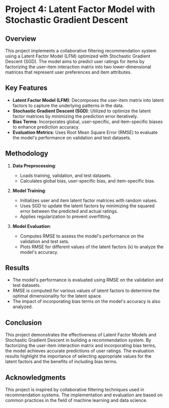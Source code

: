 # Project 4: Latent Factor Model with Stochastic Gradient Descent

## Overview
This project implements a collaborative filtering recommendation system using a Latent Factor Model (LFM) optimized with Stochastic Gradient Descent (SGD). The model aims to predict user ratings for items by factorizing the user-item interaction matrix into two lower-dimensional matrices that represent user preferences and item attributes.

## Key Features
- **Latent Factor Model (LFM)**: Decomposes the user-item matrix into latent factors to capture the underlying patterns in the data.
- **Stochastic Gradient Descent (SGD)**: Utilized to optimize the latent factor matrices by minimizing the prediction error iteratively.
- **Bias Terms**: Incorporates global, user-specific, and item-specific biases to enhance prediction accuracy.
- **Evaluation Metrics**: Uses Root Mean Square Error (RMSE) to evaluate the model's performance on validation and test datasets.

## Methodology
1. **Data Preprocessing**: 
   - Loads training, validation, and test datasets.
   - Calculates global bias, user-specific bias, and item-specific bias.

2. **Model Training**:
   - Initializes user and item latent factor matrices with random values.
   - Uses SGD to update the latent factors by minimizing the squared error between the predicted and actual ratings.
   - Applies regularization to prevent overfitting.

3. **Model Evaluation**:
   - Computes RMSE to assess the model's performance on the validation and test sets.
   - Plots RMSE for different values of the latent factors (`k`) to analyze the model's accuracy.

## Results
- The model's performance is evaluated using RMSE on the validation and test datasets.
- RMSE is computed for various values of latent factors to determine the optimal dimensionality for the latent space.
- The impact of incorporating bias terms on the model's accuracy is also analyzed.

## Conclusion
This project demonstrates the effectiveness of Latent Factor Models and Stochastic Gradient Descent in building a recommendation system. By factorizing the user-item interaction matrix and incorporating bias terms, the model achieves accurate predictions of user ratings. The evaluation results highlight the importance of selecting appropriate values for the latent factors and the benefits of including bias terms.

## Acknowledgments
This project is inspired by collaborative filtering techniques used in recommendation systems. The implementation and evaluation are based on common practices in the field of machine learning and data science.
